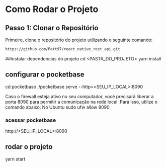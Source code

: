 # Como Rodar o Projeto

## Passo 1: Clonar o Repositório

Primeiro, clone o repositório do projeto utilizando o seguinte comando:

```bash
https://github.com/Pett97/react_native_rest_api.git
```
##instalar dependencias do projeto 
cd <PASTA_DO_PROJETO>
yarn install

## configurar o pocketbase 
cd pocketbase
./pocketbase serve --http=<SEU_IP_LOCAL>:8090

Caso o firewall esteja ativo no seu computador, você precisará liberar a porta 8090 para permitir a comunicação na rede local. Para isso, utilize o comando abaixo:
No Ubuntu
sudo ufw allow 8090
### acessar pocketbase
http://<SEU_IP_LOCAL>:8090
## rodar o projeto 
yarn start

